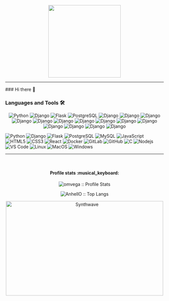 <p align="center">
  <img src="https://miro.medium.com/max/2048/1*OohqW5DGh9CQS4hLY5FXzA.png" height="230"/>
</p>
<hr>
### Hi there 👋

### Languages and Tools 🛠 

<p align="center">
    <img src="http://img.shields.io/badge/-Python-3776AB?style=flat-square&logo=python&logoColor=ffffff" alt="Python" />
    <img src="https://img.shields.io/badge/-Django-0C3C26?style=flat-square&logo=django&logoColor=ffffff" alt="Django" />
    <img src="https://img.shields.io/badge/-Flask-000000?style=flat-square&logo=flask" alt="Flask" />
    <img src="https://img.shields.io/badge/-PostgreSQL-336791?style=flat-square&logo=postgresql&logoColor=FFFFFF" alt="PostgreSQL" />
    <img src="https://img.shields.io/badge/-Django-0C3C26?style=flat-square&logo=django&logoColor=ffffff" alt="Django" />
    <img src="https://img.shields.io/badge/-Django-0C3C26?style=flat-square&logo=django&logoColor=ffffff" alt="Django" />
    <img src="https://img.shields.io/badge/-Django-0C3C26?style=flat-square&logo=django&logoColor=ffffff" alt="Django" />
    <img src="https://img.shields.io/badge/-Django-0C3C26?style=flat-square&logo=django&logoColor=ffffff" alt="Django" />
    <img src="https://img.shields.io/badge/-Django-0C3C26?style=flat-square&logo=django&logoColor=ffffff" alt="Django" />
    <img src="https://img.shields.io/badge/-Django-0C3C26?style=flat-square&logo=django&logoColor=ffffff" alt="Django" />
    <img src="https://img.shields.io/badge/-Django-0C3C26?style=flat-square&logo=django&logoColor=ffffff" alt="Django" />
    <img src="https://img.shields.io/badge/-Django-0C3C26?style=flat-square&logo=django&logoColor=ffffff" alt="Django" />
    <img src="https://img.shields.io/badge/-Django-0C3C26?style=flat-square&logo=django&logoColor=ffffff" alt="Django" />
    <img src="https://img.shields.io/badge/-Django-0C3C26?style=flat-square&logo=django&logoColor=ffffff" alt="Django" />
    <img src="https://img.shields.io/badge/-Django-0C3C26?style=flat-square&logo=django&logoColor=ffffff" alt="Django" />
    <img src="https://img.shields.io/badge/-Django-0C3C26?style=flat-square&logo=django&logoColor=ffffff" alt="Django" />
    <img src="https://img.shields.io/badge/-Django-0C3C26?style=flat-square&logo=django&logoColor=ffffff" alt="Django" />
    <img src="https://img.shields.io/badge/-Django-0C3C26?style=flat-square&logo=django&logoColor=ffffff" alt="Django" />
</p>

![Python](http://img.shields.io/badge/-Python-3776AB?style=flat-square&logo=python&logoColor=ffffff)
![Django](https://img.shields.io/badge/-Django-0C3C26?style=flat-square&logo=django&logoColor=ffffff)
![Flask](https://img.shields.io/badge/-Flask-000000?style=flat-square&logo=flask)
![PostgreSQL](https://img.shields.io/badge/-PostgreSQL-336791?style=flat-square&logo=postgresql&logoColor=FFFFFF)
![MySQL](https://img.shields.io/badge/-MySQL-ffffff?style=flat-square&logo=mysql&logoColor=4479a1)
![JavaScript](https://img.shields.io/badge/-JavaScript-%23F7DF1C?style=flat-square&logo=javascript&logoColor=000000&labelColor=%23F7DF1C&color=%23FFCE5A)
![HTML5](https://img.shields.io/badge/-HTML5-%23E44D27?style=flat-square&logo=html5&logoColor=ffffff)
![CSS3](https://img.shields.io/badge/-CSS3-%231572B6?style=flat-square&logo=css3)
![React](https://img.shields.io/badge/-React-61DAFB?style=flat-square&logo=react&logoColor=ffffff)
![Docker](https://img.shields.io/badge/-Docker-0073ec?style=flat-square&logo=docker&logoColor=ffffff)
![GitLab](https://img.shields.io/badge/-GitLab-FCA121?style=flat-square&logo=gitlab)
![GitHub](https://img.shields.io/badge/-GitHub-181717?style=flat-square&logo=github)
![C](http://img.shields.io/badge/-C-A8B9CC?style=flat-square&logo=c&logoColor=ffffff)
![Nodejs](https://img.shields.io/badge/-Nodejs-339933?style=flat-square&logo=Node.js&logoColor=ffffff)
![VS Code](http://img.shields.io/badge/-VS%20Code-007ACC?style=flat-square&logo=visual-studio-code&logoColor=ffffff)
![Linux](https://img.shields.io/badge/-Linux-FFC300?style=flat-square&logo=linux&logoColor=292929)
![MacOS](https://img.shields.io/badge/-MacOS-000000?style=flat-square&logo=macos)
![Windows](http://img.shields.io/badge/-Windows-0078D6?style=flat-square&logo=windows&logoColor=ffffff)

<hr>
<br/>


<h4 align="center">Profile stats :musical_keyboard:</h4>

<p align="center"><img src="https://github-readme-stats.vercel.app/api?username=omvega&show_icons=true&theme=synthwave" alt="omvega :: Profile Stats" /></p>

<p align="center"><img src="https://github-readme-stats.vercel.app/api/top-langs/?username=omvega&langs_count=10&theme=tokyonight&layout=compact" alt="AnhellO :: Top Langs" /></p>

<!-- [![Top Langs](https://github-readme-stats.vercel.app/api/top-langs/?username=omvega&layout=compact&text_color=daf7dc&bg_color=151515)](https://github.com/anuraghazra/github-readme-stats) -->

<p align="center"><img src="https://thumbs.gfycat.com/GoodnaturedFondGaur-size_restricted.gif" alt="Synthwave" height="300" width="500"></p>
